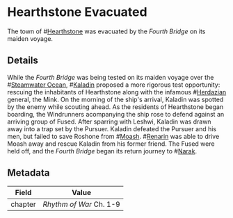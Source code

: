 # Hearthstone Evacuated
The town of #[Hearthstone](locations/hearthstone) was evacuated by the *Fourth Bridge* on its maiden voyage.

## Details
While the *Fourth Bridge* was being tested on its maiden voyage over the #[Steamwater Ocean](steamwaterocean), #[Kaladin](kaladin) proposed a more rigorous test opportunity: rescuing the inhabitants of Hearthstone along with the infamous #[Herdazian](herdaz) general, the Mink. On the morning of the ship's arrival, Kaladin was spotted by the enemy while scouting ahead. As the residents of Hearthstone began boarding, the Windrunners acompanying the ship rose to defend against an arriving group of Fused. After sparring with Leshwi, Kaladin was drawn away into a trap set by the Pursuer. Kaladin defeated the Pursuer and his men, but failed to save Roshone from #[Moash](moash). #[Renarin](renarin) was able to drive Moash away and rescue Kaladin from his former friend. The Fused were held off, and the *Fourth Bridge* began its return journey to #[Narak](narak).

## Metadata
| Field | Value |
| ----- | ----- |
| chapter | *Rhythm of War* Ch. 1-9 |
